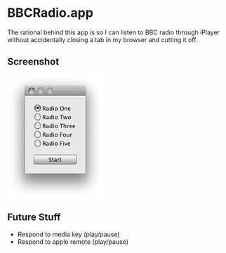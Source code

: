 # BBCRadio.app

The rational behind this app is so I can listen to BBC radio through iPlayer without accidentally closing a tab in my browser and cutting it off.

## Screenshot

![BBCRadio Sccreenshot](BBCRadio.png)

## Future Stuff

* Respond to media key (play/pause)
* Respond to apple remote (play/pause)
